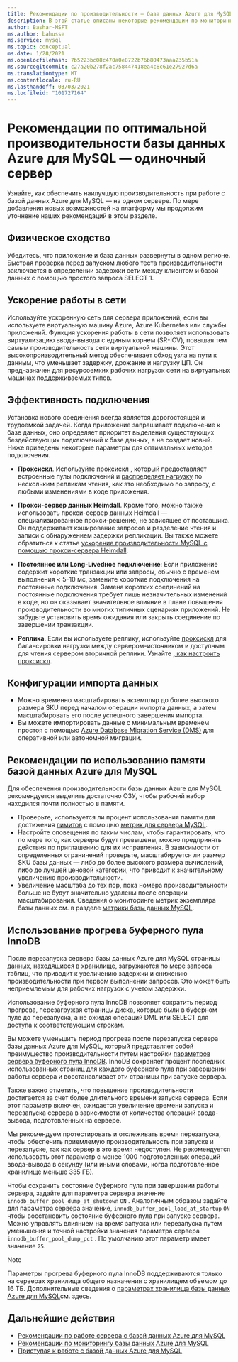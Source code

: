 ```yaml
---
title: Рекомендации по производительности — база данных Azure для MySQL
description: В этой статье описаны некоторые рекомендации по мониторингу и настройке производительности для базы данных Azure для MySQL.
author: Bashar-MSFT
ms.author: bahusse
ms.service: mysql
ms.topic: conceptual
ms.date: 1/28/2021
ms.openlocfilehash: 7b5223bc08c470a0e8722b76b80473aaa235b51a
ms.sourcegitcommit: c27a20b278f2ac758447418ea4c8c61e27927d6a
ms.translationtype: MT
ms.contentlocale: ru-RU
ms.lasthandoff: 03/03/2021
ms.locfileid: "101727164"
---
```

# <a name="best-practices-for-optimal-performance-of-your-azure-database-for-mysql---single-server"></a>Рекомендации по оптимальной производительности базы данных Azure для MySQL — одиночный сервер

Узнайте, как обеспечить наилучшую производительность при работе с базой данных Azure для MySQL — на одном сервере. По мере добавления новых возможностей на платформу мы продолжим уточнение наших рекомендаций в этом разделе.

## <a name="physical-proximity"></a>Физическое сходство

 Убедитесь, что приложение и база данных развернуты в одном регионе. Быстрая проверка перед запуском любого теста производительности заключается в определении задержки сети между клиентом и базой данных с помощью простого запроса SELECT 1. 

## <a name="accelerated-networking"></a>Ускорение работы в сети

Используйте ускоренную сеть для сервера приложений, если вы используете виртуальную машину Azure, Azure Kubernetes или службы приложений. Функция ускорения работы в сети позволяет использовать виртуализацию ввода-вывода с единым корнем (SR-IOV), повышая тем самым производительность сети виртуальной машины. Этот высокопроизводительный метод обеспечивает обход узла на пути к данным, что уменьшает задержку, дрожание и нагрузку ЦП. Он предназначен для ресурсоемких рабочих нагрузок сети на виртуальных машинах поддерживаемых типов.

## <a name="connection-efficiency"></a>Эффективность подключения

Установка нового соединения всегда является дорогостоящей и трудоемкой задачей. Когда приложение запрашивает подключение к базе данных, оно определяет приоритет выделения существующих бездействующих подключений к базе данных, а не создает новый.  Ниже приведены некоторые параметры для оптимальных методов подключения.

- **Проксискл**. Используйте [проксискл](https://proxysql.com/) , который предоставляет встроенные пулы подключений и [распределяет нагрузку](https://techcommunity.microsoft.com/t5/azure-database-for-mysql/load-balance-read-replicas-using-proxysql-in-azure-database-for/ba-p/880042) по нескольким репликам чтения, как это необходимо по запросу, с любыми изменениями в коде приложения.

- **Прокси-сервер данных Heimdall**. Кроме того, можно также использовать прокси-сервер данных Heimdall — специализированное прокси-решение, не зависящее от поставщика. Он поддерживает кэширование запросов и разделение чтения и записи с обнаружением задержки репликации. Вы также можете обратиться к статье [ускорение производительности MySQL с помощью прокси-сервера Heimdall](https://techcommunity.microsoft.com/t5/azure-database-for-mysql/accelerate-mysql-performance-with-the-heimdall-proxy/ba-p/1063349).  

- **Постоянное или Long-Livedное подключение**: Если приложение содержит короткие транзакции или запросы, обычно с временем выполнения < 5-10 мс, замените короткие подключения на постоянные подключения. Замена коротких соединений на постоянные подключения требует лишь незначительных изменений в коде, но он оказывает значительное влияние в плане повышения производительности во многих типичных сценариях приложений. Не забудьте установить время ожидания или закрыть соединение по завершении транзакции.

- **Реплика**. Если вы используете реплику, используйте [проксискл](https://proxysql.com/) для балансировки нагрузки между сервером-источником и доступным для чтения сервером вторичной реплики. Узнайте [, как настроить проксискл](https://techcommunity.microsoft.com/t5/azure-database-for-mysql/scaling-an-azure-database-for-mysql-workload-running-on/ba-p/1105847).

## <a name="data-import-configurations"></a>Конфигурации импорта данных

- Можно временно масштабировать экземпляр до более высокого размера SKU перед началом операции импорта данных, а затем масштабировать его после успешного завершения импорта.
- Вы можете импортировать данные с минимальным временем простоя с помощью [Azure Database Migration Service (DMS)](https://datamigration.microsoft.com/) для оперативной или автономной миграции. 

## <a name="azure-database-for-mysql-memory-recommendations"></a>Рекомендации по использованию памяти базой данных Azure для MySQL

Для обеспечения производительности базы данных Azure для MySQL рекомендуется выделить достаточно ОЗУ, чтобы рабочий набор находился почти полностью в памяти. 

- Проверьте, используется ли процент использования памяти для достижения [лимитов](./concepts-pricing-tiers.md) с помощью [метрик для сервера MySQL](./concepts-monitoring.md). 
- Настройте оповещения по таким числам, чтобы гарантировать, что по мере того, как серверы будут превышены, можно предпринять действия по приглашению для их исправления. В зависимости от определенных ограничений проверьте, масштабируется ли размер SKU базы данных — либо до более высокого размера вычислений, либо до лучшей ценовой категории, что приводит к значительному увеличению производительности. 
- Увеличение масштаба до тех пор, пока номера производительности больше не будут значительно удалены после операции масштабирования. Сведения о мониторинге метрик экземпляра базы данных см. в разделе [метрики базы данных MySQL](./concepts-monitoring.md#metrics).
 
## <a name="use-innodb-buffer-pool-warmup"></a>Использование прогрева буферного пула InnoDB

После перезапуска сервера базы данных Azure для MySQL страницы данных, находящиеся в хранилище, загружаются по мере запроса таблиц, что приводит к увеличению задержки и снижению производительности при первом выполнении запросов. Это может быть неприемлемым для рабочих нагрузок с учетом задержки. 

Использование буферного пула InnoDB позволяет сократить период прогрева, перезагружая страницы диска, которые были в буферном пуле до перезапуска, а не ожидая операций DML или SELECT для доступа к соответствующим строкам.

Вы можете уменьшить период прогрева после перезапуска сервера базы данных Azure для MySQL, который представляет собой преимущество производительности путем настройки [параметров сервера буферного пула InnoDB](https://dev.mysql.com/doc/refman/8.0/en/innodb-preload-buffer-pool.html). InnoDB сохраняет процент последних использованных страниц для каждого буферного пула при завершении работы сервера и восстанавливает эти страницы при запуске сервера.

Также важно отметить, что повышение производительности достигается за счет более длительного времени запуска сервера. Если этот параметр включен, ожидается увеличение времени запуска и перезапуска сервера в зависимости от количества операций ввода-вывода, подготовленных на сервере. 

Мы рекомендуем протестировать и отслеживать время перезапуска, чтобы обеспечить приемлемую производительность при запуске и перезапуске, так как сервер в это время недоступен. Не рекомендуется использовать этот параметр с менее 1000 подготовленных операций ввода-вывода в секунду (или иными словами, когда подготовленное хранилище меньше 335 ГБ).

Чтобы сохранить состояние буферного пула при завершении работы сервера, задайте для параметра сервера значение `innodb_buffer_pool_dump_at_shutdown` `ON` . Аналогичным образом задайте для параметра сервера значение, `innodb_buffer_pool_load_at_startup` `ON` чтобы восстановить состояние буферного пула при запуске сервера. Можно управлять влиянием на время запуска или перезапуска путем уменьшения и точной настройки значения параметра сервера `innodb_buffer_pool_dump_pct` . По умолчанию этот параметр имеет значение `25`.

> [!Note]
> Параметры прогрева буферного пула InnoDB поддерживаются только на серверах хранилища общего назначения с хранилищем объемом до 16 ТБ. Дополнительные сведения о [параметрах хранилища базы данных Azure для MySQL](./concepts-pricing-tiers.md#storage)см. здесь.

## <a name="next-steps"></a>Дальнейшие действия

- [Рекомендации по работе сервера с базой данных Azure для MySQL](concept-operation-excellence-best-practices.md) <br/>
- [Рекомендации по мониторингу базы данных Azure для MySQL](concept-monitoring-best-practices.md)<br/>
- [Приступая к работе с базой данных Azure для MySQL](quickstart-create-mysql-server-database-using-azure-portal.md)<br/>